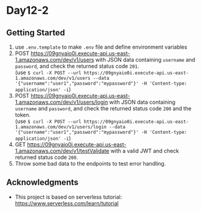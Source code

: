 # Day12-2

## Getting Started
1. use `.env.template` to make `.env` file and define environment variables
2. POST https://09gnyaio0i.execute-api.us-east-1.amazonaws.com/dev/v1/users with JSON data containing `username` and `password`, and check the returned status code `201`.  
(use `$ curl -X POST --url https://09gnyaio0i.execute-api.us-east-1.amazonaws.com/dev/v1/users --data '{"username":"user1","password":"mypassword"}' -H 'Content-type: application/json' -i`)
3. POST https://09gnyaio0i.execute-api.us-east-1.amazonaws.com/dev/v1/users/login with JSON data containing `username` and `password`, and check the returned status code `200` and the token.  
(use `$ curl -X POST --url https://09gnyaio0i.execute-api.us-east-1.amazonaws.com/dev/v1/users/login --data '{"username":"user1","password":"mypassword"}' -H 'Content-type: application/json' -i`)
4. GET https://09gnyaio0i.execute-api.us-east-1.amazonaws.com/dev/v1/testValidate with a valid JWT and check returned status code `200`. 
5. Throw some bad data to the endpoints to test error handling.

## Acknowledgments
* This project is based on serverless tutorial: https://www.serverless.com/learn/tutorial

